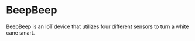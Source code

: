 # BeepBeep

BeepBeep is an IoT device that utilizes four different sensors to
turn a white cane smart.
